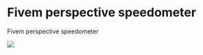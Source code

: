 # Fivem perspective speedometer
Fivem perspective speedometer


![](https://github.com/Abdulaziz69/Fivem-SpeedoMeter/blob/main/speedometer-image.gif)
